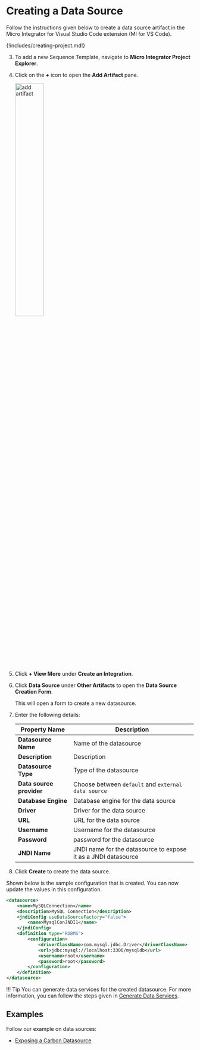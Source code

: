 # Creating a Data Source

Follow the instructions given below to create a data source artifact in the Micro Integrator for Visual Studio Code extension (MI for VS Code).

{!includes/creating-project.md!}

3. To add a new Sequence Template, navigate to **Micro Integrator Project Explorer**.

4. Click on the **+** icon to open the **Add Artifact** pane.

    <a href="{{base_path}}/assets/img/develop/create-artifacts/add-artifact-icon.png"><img src="{{base_path}}/assets/img/develop/create-artifacts/add-artifact-icon.png" alt="add artifact" width="40%"></a>

5. Click **+ View More** under **Create an Integration**.

5. Click **Data Source** under **Other Artifacts** to open the **Data Source Creation Form**.

    This will open a form to create a new datasource.

3. Enter the following details:

    | Property Name            | Description                                                    |
    |--------------------------|----------------------------------------------------------------|
    | **Datasource Name**      | Name of the datasource                                         |
    | **Description**          | Description                                                    |
    | **Datasource Type**      | Type of the datasource                                         |
    | **Data source provider** | Choose between  `default`  and  `external data source`         |
    | **Database Engine**      | Database engine for the data source                            |
    | **Driver**               | Driver for the data source                                     |
    | **URL**                  | URL for the data source                                        |
    | **Username**             | Username for the datasource                                    |
    | **Password**             | password for the datasource                                    |
    | **JNDI Name**            | JNDI name for the datasource to expose it as a JNDI datasource |
   

4. Click **Create** to create the data source.

Shown below is the sample configuration that is created. You can now update the values in this configuration.

```xml
<datasource>
    <name>MySQLConnection</name>
    <description>MySQL Connection</description>
    <jndiConfig useDataSourceFactory="false">
        <name>MysqlConJNDI1</name>
    </jndiConfig>
    <definition type="RDBMS">
        <configuration>
            <driverClassName>com.mysql.jdbc.Driver</driverClassName>
            <url>jdbc:mysql://localhost:3306/mysqldb</url>
            <username>root</username>
            <password>root</password>
        </configuration>
    </definition>
</datasource>
```

!!!	Tip
    You can generate data services for the created datasource. 
    For more information, you can follow the steps given in [Generate Data Services]({{base_path}}/develop/creating-artifacts/data-services/creating-data-services/#generate-data-service-from-a-datasource).


## Examples

Follow our example on data sources:

-	<a href="{{base_path}}/learn/examples/data-integration/carbon-data-service">Exposing a Carbon Datasource</a>
